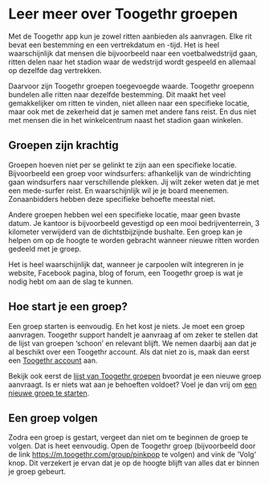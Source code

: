 # Leer meer over Toogethr groepen

Met de Toogethr app kun je zowel ritten aanbieden als aanvragen. Elke rit bevat een bestemming en een vertrekdatum en -tijd. Het is heel waarschijnlijk dat mensen die bijvoorbeeld naar een voetbalwedstrijd gaan, ritten delen naar het stadion waar de wedstrijd wordt gespeeld en allemaal op dezelfde dag vertrekken. 

Daarvoor zijn Toogethr groepen toegevoegde waarde. Toogethr groepenn bundelen alle ritten naar dezelfde bestemming. Dit maakt het veel gemakkelijker om ritten te vinden, niet alleen naar een specifieke locatie, maar ook met de zekerheid dat je samen met andere fans reist. En dus niet met mensen die in het winkelcentrum naast het stadion gaan winkelen.

## Groepen zijn krachtig
Groepen hoeven niet per se gelinkt te zijn aan een specifieke locatie. Bijvoorbeeld een groep voor windsurfers: afhankelijk van de windrichting gaan windsurfers naar verschillende plekken. Jij wilt zeker weten dat je met een mede-surfer reist. En waarschijnlijk wil je je board meenemen. Zonaanbidders hebben deze specifieke behoefte meestal niet.

Andere groepen hebben wel een specifieke locatie, maar geen bvaste datum. Je kantoor is bijvoorbeeld gevestigd op een mooi bedrijventerrein, 3 kilometer verwijderd van de dichtstbijzijnde bushalte. Een groep kan je helpen om op de hoogte te worden gebracht wanneer nieuwe ritten worden gedeeld met je groep.

Het is heel waarschijnlijk dat, wanneer je carpoolen wilt integreren in je website, Facebook pagina, blog of forum, een Toogethr groep is wat je nodig hebt om aan de slag te kunnen.

## Hoe start je een groep?
Een groep starten is eenvoudig. En het kost je niets. Je moet een groep aanvragen. Toogethr support handelt je aanvraag af om zeker te stellen dat de lijst van groepen ‘schoon’ en relevant blijft.
We nemen daarbij aan dat je al beschikt over een Toogethr account. Als dat niet zo is, maak dan eerst een 
[Toogethr account](https://m.toogethr.com/login/signup) aan.

Bekijk ook eerst de  [lijst van Toogethr groepen](https://m.toogethr.com/group/all/all) bvoordat je een nieuwe groep aanvraagt. Is er niets wat aan je behoeften voldoet? Voel je dan vrij om [een nieuwe groep te starten](https://m.toogethr.com/group/request/form). 

## Een groep volgen
Zodra een groep is gestart, vergeet dan niet om te beginnen de groep te volgen. Dat is heet eenvoudig. Open de Toogethr groep (bijvoorbeeld door de link https://m.toogethr.com/group/pinkpop te volgen) and vink de 'Volg‘ knop. Dit verzekert je ervan dat je op de hoogte blijft van alles dat er binnen je groep gebeurt.

